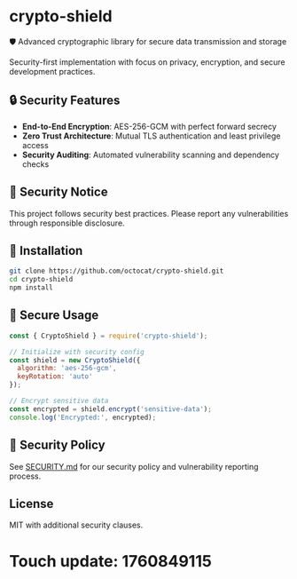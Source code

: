 # crypto-shield

🛡️ Advanced cryptographic library for secure data transmission and storage

Security-first implementation with focus on privacy, encryption, and secure development practices.

## 🔒 Security Features

- **End-to-End Encryption**: AES-256-GCM with perfect forward secrecy
- **Zero Trust Architecture**: Mutual TLS authentication and least privilege access
- **Security Auditing**: Automated vulnerability scanning and dependency checks

## 🚨 Security Notice

This project follows security best practices. Please report any vulnerabilities through responsible disclosure.

## 🔐 Installation

```bash
git clone https://github.com/octocat/crypto-shield.git
cd crypto-shield
npm install
```

## 🎯 Secure Usage

```javascript
const { CryptoShield } = require('crypto-shield');

// Initialize with security config
const shield = new CryptoShield({
  algorithm: 'aes-256-gcm',
  keyRotation: 'auto'
});

// Encrypt sensitive data
const encrypted = shield.encrypt('sensitive-data');
console.log('Encrypted:', encrypted);
```

## 📜 Security Policy

See [SECURITY.md](SECURITY.md) for our security policy and vulnerability reporting process.

## License

MIT with additional security clauses.

# Touch update: 1760849115
